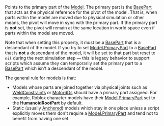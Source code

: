 Points to the primary part of the [Model](https://create.roblox.com/docs/reference/engine/classes/Model). The primary part is the
[BasePart](https://create.roblox.com/docs/reference/engine/classes/BasePart) that acts as the physical reference for the pivot of the model.
That is, when parts within the model are moved due to physical simulation
or other means, the pivot will move in sync with the primary part. If the
primary part is **not** set, the pivot will remain at the same location in
world space even if parts within the model are moved.

Note that when setting this property, it must be a [BasePart](https://create.roblox.com/docs/reference/engine/classes/BasePart) that is a
descendant of the model. If you try to set [Model.PrimaryPart](https://create.roblox.com/docs/reference/engine/classes/Model#PrimaryPart) to a
[BasePart](https://create.roblox.com/docs/reference/engine/classes/BasePart) that is **not** a descendant of the model, it will be set to
that part but reset to `nil` during the next simulation step — this
is legacy behavior to support scripts which assume they can temporarily
set the primary part to a [BasePart](https://create.roblox.com/docs/reference/engine/classes/BasePart) which isn't a descendant of the
model.

The general rule for models is that:

- Models whose parts are joined together via physical joints such as
  [WeldConstraints](https://create.roblox.com/docs/reference/engine/classes/WeldConstraint) or [Motor6Ds](https://create.roblox.com/docs/reference/engine/classes/Motor6D) should have a
  primary part assigned. For example, Roblox character models have their
  [Model.PrimaryPart](https://create.roblox.com/docs/reference/engine/classes/Model#PrimaryPart) set to the **HumanoidRootPart** by default.
- Static (usually [Anchored](https://create.roblox.com/docs/reference/engine/classes/BasePart#Anchored)) models which stay in one
  place unless a script explicitly moves them don't require a
  [Model.PrimaryPart](https://create.roblox.com/docs/reference/engine/classes/Model#PrimaryPart) and tend not to benefit from having one set.